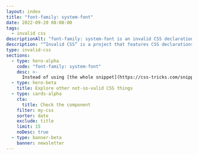 ```yaml
---
layout: index
title: "font-family: system-font"
date: 2022-09-20 08:00:00
tags:
  - invalid css
descriptionAlt: "font-family: system-font is an invalid CSS declaration I wish existed."
description: "“Invalid CSS” is a project that features CSS declarations that are not valid and non-existing. For example, font-family: system-font."
type: invalid-css
sections:
  - type: hero-alpha
    code: "font-family: system-font"
    desc: >-
      Instead of using [the whole snippet](https://css-tricks.com/snippets/css/system-font-stack/), I wish there was a shorthand that would load system fonts to the browser.
  - type: hero-beta
    title: Explore other not-so-valid CSS things
  - type: cards-alpha
    cta:
      title: Check the component
    filter: my-css
    sorter: date
    exclude: title
    limit: 15
    noDesc: true
  - type: banner-beta
    banner: newsletter
---
```

